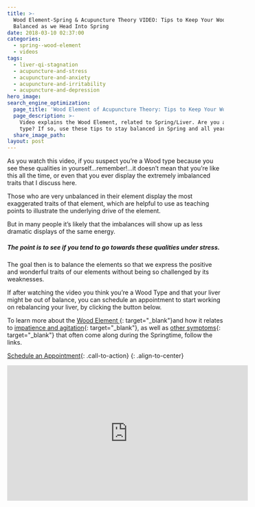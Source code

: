 ```yaml
---
title: >-
  Wood Element-Spring & Acupuncture Theory VIDEO: Tips to Keep Your Wood Element
  Balanced as we Head Into Spring
date: 2018-03-10 02:37:00
categories:
  - spring--wood-element
  - videos
tags:
  - liver-qi-stagnation
  - acupuncture-and-stress
  - acupuncture-and-anxiety
  - acupuncture-and-irritability
  - acupuncture-and-depression
hero_image:
search_engine_optimization:
  page_title: 'Wood Element of Acupuncture Theory: Tips to Keep Your Wood Balanced'
  page_description: >-
    Video explains the Wood Element, related to Spring/Liver. Are you a Wood
    type? If so, use these tips to stay balanced in Spring and all year.
  share_image_path:
layout: post
---
```


As you watch this video, if you suspect you’re a Wood type because you see these qualities in yourself…remember!…it doesn’t mean that you’re like this all the time, or even that you ever display the extremely imbalanced traits that I discuss here.

Those who are very unbalanced in their element display the most exaggerated traits of that element, which are helpful to use as teaching points to illustrate the underlying drive of the element.

But in many people it’s likely that the imbalances will show up as less dramatic displays of the same energy.

##### The point is to see if you tend to go towards these qualities under stress.

The goal then is to balance the elements so that we express the positive and wonderful traits of our elements without being so challenged by its weaknesses.

If after watching the video you think you’re a Wood Type and that your liver might be out of balance, you can schedule an appointment to start working on rebalancing your liver, by clicking the button below.

To learn more about the [Wood Element&nbsp;](/2018/03/15/ready-set-wood-season-tips-for-staying-balanced-in-spring/){: target="_blank"}and how it relates to [impatience and agitation](/2016/04/15/3-tips-for-turning-the-added-impatience-and-agitation-of-the-wood-element-season-to-your-advantage/){: target="_blank"}, as well as [other symptoms](/2015/03/30/do-you-feel-the-wood-element-energy-rising-already-tips-for-staying-sane-as-we-move-from-winter-to-spring/){: target="_blank"} that often come along during the Springtime, follow the links.

[Schedule an Appointment](/make-an-appointment/){: .call-to-action}
{: .align-to-center}

<div class="cms-embed" data-cms-embed="PGlmcmFtZSB3aWR0aD0iNTYwIiBoZWlnaHQ9IjMxNSIgc3JjPSJodHRwczovL3d3dy55b3V0dWJlLmNvbS9lbWJlZC85M3hvTnZpTDVqRSIgZnJhbWVib3JkZXI9IjAiIGFsbG93PSJhdXRvcGxheTsgZW5jcnlwdGVkLW1lZGlhIiBhbGxvd2Z1bGxzY3JlZW4+PC9pZnJhbWU+"><iframe src="https://www.youtube.com/embed/93xoNviL5jE" allow="autoplay; encrypted-media" allowfullscreen="" width="560" height="315" frameborder="0"></iframe></div>